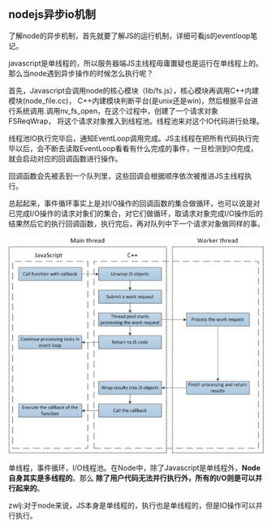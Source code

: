 ## nodejs异步io机制
了解node的异步机制，首先就要了解JS的运行机制，详细可看js的eventloop笔记。

javascript是单线程的，所以服务器端JS主线程毋庸置疑也是运行在单线程上的。那么当node遇到异步操作的时候怎么执行呢？

首先，Javascript会调用node的核心模块（lib/fs.js），核心模块再调用C++内建模块(node_file.cc)， C++内建模块判断平台(是unix还是win)，然后根据平台进行系统调用.调用nv_fs_open，在这个过程中，创建了一个请求对象FSReqWrap， 将这个请求对象推入到线程池。线程池来对这个IO代码进行处理。

线程池IO执行完毕后，通知EventLoop调用完成。JS主线程在把所有代码执行完毕以后，会不断去读取EventLoop看看有什么完成的事件，一旦检测到IO完成，就会启动对应的回调函数进行操作。

回调函数会先被丢到一个队列里，这些回调会根据顺序依次被推进JS主线程执行。

总起起来，事件循环事实上是对I/O操作的回调函数的集合做循环，也可以说是对已完成I/O操作的请求对象们的集合，对它们做循环，取请求对象完成I/O操作后的结果然后它的执行回调函数，执行完后，再对队列中下一个请求对象做同样的事。

![](image/node0.png)

单线程，事件循环，I/O线程池。在Node中，除了Javascript是单线程外，**Node自身其实是多线程的**。那么 **除了用户代码无法并行执行外，所有的I/O则是可以并行起来的**。

zwlj:对于node来说，JS本身是单线程的，执行也是单线程的，但是IO操作可以并行执行。
